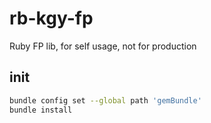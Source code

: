 # rb-kgy-fp
Ruby FP lib, for self usage, not for production

## init
```sh
bundle config set --global path 'gemBundle'
bundle install
```
